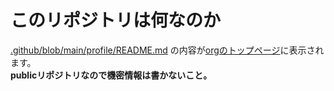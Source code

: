 # このリポジトリは何なのか

[.github/blob/main/profile/README.md](.github/blob/main/profile/README.md) の内容が[orgのトップページ](https://github.com/GameCreate-LiverPate)に表示されます。  
**publicリポジトリなので機密情報は書かないこと。**
